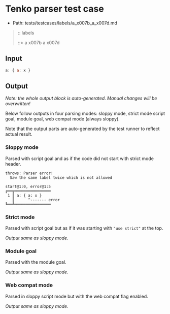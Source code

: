# Tenko parser test case

- Path: tests/testcases/labels/a_x007b_a_x007d.md

> :: labels
>
> ::> a x007b a x007d

## Input

`````js
a: { a: x }
`````

## Output

_Note: the whole output block is auto-generated. Manual changes will be overwritten!_

Below follow outputs in four parsing modes: sloppy mode, strict mode script goal, module goal, web compat mode (always sloppy).

Note that the output parts are auto-generated by the test runner to reflect actual result.

### Sloppy mode

Parsed with script goal and as if the code did not start with strict mode header.

`````
throws: Parser error!
  Saw the same label twice which is not allowed

start@1:0, error@1:5
╔══╦════════════════
 1 ║ a: { a: x }
   ║      ^------- error
╚══╩════════════════

`````

### Strict mode

Parsed with script goal but as if it was starting with `"use strict"` at the top.

_Output same as sloppy mode._

### Module goal

Parsed with the module goal.

_Output same as sloppy mode._

### Web compat mode

Parsed in sloppy script mode but with the web compat flag enabled.

_Output same as sloppy mode._
